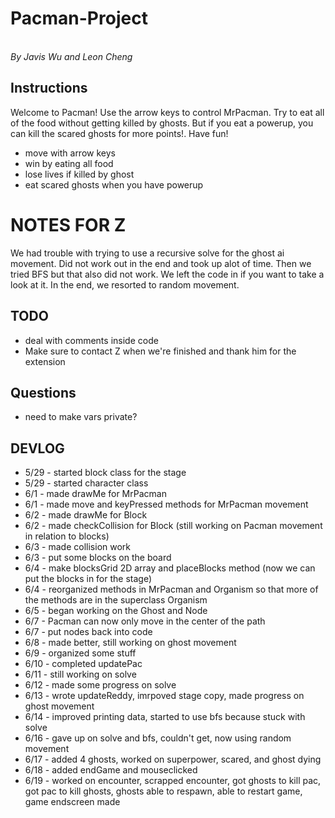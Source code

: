 # Pacman-Project
<br>*By Javis Wu and Leon Cheng*

Instructions
------------
Welcome to Pacman! Use the arrow keys to control MrPacman. Try to eat all of the food without getting killed by ghosts. But if you eat a powerup, you can kill the scared ghosts for more points!. Have fun!
* move with arrow keys
* win by eating all food
* lose lives if killed by ghost
* eat scared ghosts when you have powerup

NOTES FOR Z
=====
We had trouble with trying to use a recursive solve for the ghost ai movement. Did not work out in the end and took up alot of time. Then we tried BFS but that also did not work. We left the code in if you want to take a look at it. In the end, we resorted to random movement.

TODO
----
* deal with comments inside code
* Make sure to contact Z when we're finished and thank him for the extension 

Questions
---------
* need to make vars private?

DEVLOG
------
* 5/29 - started block class for the stage
* 5/29 - started character class 
* 6/1 - made drawMe for MrPacman
* 6/1 - made move and keyPressed methods for MrPacman movement
* 6/2 - made drawMe for Block
* 6/2 - made checkCollision for Block (still working on Pacman movement in relation to blocks)
* 6/3 - made collision work
* 6/3 - put some blocks on the board
* 6/4 - make blocksGrid 2D array and placeBlocks method (now we can put the blocks in for the stage)
* 6/4 - reorganized methods in MrPacman and Organism so that more of the methods are in the superclass Organism
* 6/5 - began working on the Ghost and Node
* 6/7 - Pacman can now only move in the center of the path
* 6/7 - put nodes back into code
* 6/8 - made better, still working on ghost movement
* 6/9 - organized some stuff
* 6/10 - completed updatePac
* 6/11 - still working on solve
* 6/12 - made some progress on solve
* 6/13 - wrote updateReddy, imrpoved stage copy, made progress on ghost movement
* 6/14 - improved printing data, started to use bfs because stuck with solve
* 6/16 - gave up on solve and bfs, couldn't get, now using random movement
* 6/17 - added 4 ghosts, worked on superpower, scared, and ghost dying
* 6/18 - added endGame and mouseclicked
* 6/19 - worked on encounter, scrapped encounter, got ghosts to kill pac, got pac to kill ghosts, ghosts able to respawn, able to restart game, game endscreen made

